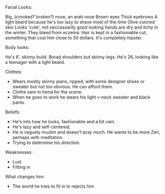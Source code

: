 Facial Looks:

Big, (crooked? broken?) nose, an arab nose
Brown eyes
Thick eyebrows
A light beard because he's too lazy to shave most of the time
Olive colored skin
Looks 'cute', not neccessarily good looking
hands are dry and itchy in the winter. They bleed from eczema.
Hair is kept in a fashionable cut, something that cost him close to 50 dollars. It's completely hipster.


Body looks:

He's 6', skinny build. Broad shoulders but skinny legs.
He's 26, looking like a teenager with a light beard.

Clothes:
- Wears mostly skinny jeans, ripped, with some designer shoes or sweater but not too obvious. He can afford them.
- Clothe sare in trend for the scene.
- When he goes to work he wears his light v-neck sweater and black pants.



Beliefs:
- He's into how he looks, fashionable and a bit vain.
- He's lazy and self-centered.
- He is vaguely muslim and doesn't pray much. He wants to be more Zen, perhaps with meditation.
- Trying to determine his direction.

Weaknesses:
- Lust
- Fitting in

What changes him:
- The world he tries to fit in to rejects him